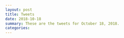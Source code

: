 ```yaml
---
layout: post
title: Tweets
date: 2018-10-18
summary: These are the tweets for October 18, 2018.
categories:
---
```


